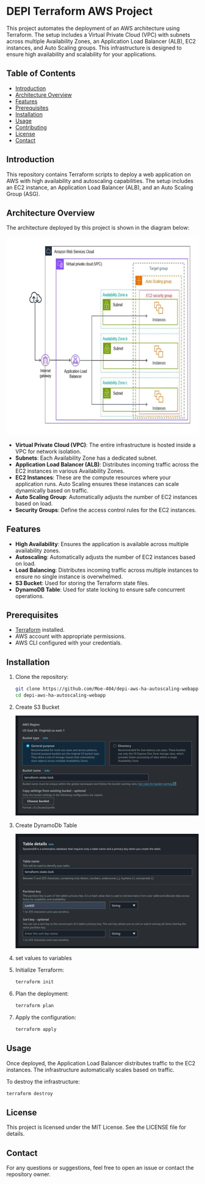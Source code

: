 # DEPI Terraform AWS Project

This project automates the deployment of an AWS architecture using Terraform. The setup includes a Virtual Private Cloud (VPC) with subnets across multiple Availability Zones, an Application Load Balancer (ALB), EC2 instances, and Auto Scaling groups. This infrastructure is designed to ensure high availability and scalability for your applications.

## Table of Contents
- [Introduction](#introduction)
- [Architecture Overview](#architecture-overview)
- [Features](#features)
- [Prerequisites](#prerequisites)
- [Installation](#installation)
- [Usage](#usage)
- [Contributing](#contributing)
- [License](#license)
- [Contact](#contact)

## Introduction
This repository contains Terraform scripts to deploy a web application on AWS with high availability and autoscaling capabilities. The setup includes an EC2 instance, an Application Load Balancer (ALB), and an Auto Scaling Group (ASG).

## Architecture Overview
The architecture deployed by this project is shown in the diagram below:

![AWS Architecture](./images/architecture.jpg)

- **Virtual Private Cloud (VPC)**: The entire infrastructure is hosted inside a VPC for network isolation.
- **Subnets**: Each Availability Zone has a dedicated subnet.
- **Application Load Balancer (ALB)**: Distributes incoming traffic across the EC2 instances in various Availability Zones.
- **EC2 Instances**: These are the compute resources where your application runs. Auto Scaling ensures these instances can scale dynamically based on traffic.
- **Auto Scaling Group**: Automatically adjusts the number of EC2 instances based on load.
- **Security Groups**: Define the access control rules for the EC2 instances.

## Features
- **High Availability**: Ensures the application is available across multiple availability zones.
- **Autoscaling**: Automatically adjusts the number of EC2 instances based on load.
- **Load Balancing**: Distributes incoming traffic across multiple instances to ensure no single instance is overwhelmed.
- **S3 Bucket**: Used for storing the Terraform state files.
- **DynamoDB Table**: Used for state locking to ensure safe concurrent operations.

## Prerequisites
- [Terraform](https://www.terraform.io/) installed.
- AWS account with appropriate permissions.
- AWS CLI configured with your credentials.

## Installation
1. Clone the repository:
    ```bash
    git clone https://github.com/Moe-404/depi-aws-ha-autoscaling-webapp.git
    cd depi-aws-ha-autoscaling-webapp
    ```
2. Create S3 Bucket

   ![s3 bucket](./images/s3-bucket.png)

3. Create DynamoDb Table

   ![dynamodb table](./images/dynamodb.png)

4. set values to variables

5. Initialize Terraform:
    ```bash
    terraform init
    ```
6. Plan the deployment:
    ```bash
    terraform plan
    ```
7. Apply the configuration:
    ```bash
    terraform apply
    ```

## Usage
Once deployed, the Application Load Balancer distributes traffic to the EC2 instances. The infrastructure automatically scales based on traffic.

To destroy the infrastructure:
```bash
terraform destroy
```

## License
This project is licensed under the MIT License. See the LICENSE file for details.

## Contact
For any questions or suggestions, feel free to open an issue or contact the repository owner.
